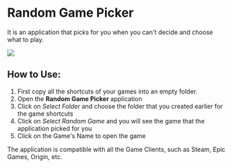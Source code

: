 # Random Game Picker

It is an application that picks for you when you can't decide and choose what to play.

![](https://github.com/halilcifttur/Random.Game.Picker/blob/master/Ico%20Files/ReadmeGIF/Sequence%2001_1.gif)

## How to Use:

1. First copy all the shortcuts of your games into an empty folder.
2. Open the **Random Game Picker** application
3. Click on *Select Folder* and choose the folder that you created earlier for the game shortcuts
4. Click on *Select Random Game* and you will see the game that the application picked for you
5. Click on the Game's Name to open the game

The application is compatible with all the Game Clients, such as Steam, Epic Games, Origin, etc.
